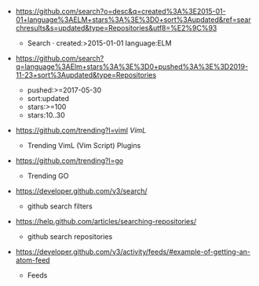 - https://github.com/search?o=desc&q=created%3A%3E2015-01-01+language%3AELM+stars%3A%3E%3D0+sort%3Aupdated&ref=searchresults&s=updated&type=Repositories&utf8=%E2%9C%93
  - Search · created:>2015-01-01 language:ELM
- https://github.com/search?q=language%3AElm+stars%3A%3E%3D0+pushed%3A%3E%3D2019-11-23+sort%3Aupdated&type=Repositories
  - pushed:>=2017-05-30
  - sort:updated
  - stars:>=100
  - stars:10..30
  
- https://github.com/trending?l=viml *VimL*
  - Trending VimL (Vim Script) Plugins
  
- https://github.com/trending?l=go
  - Trending GO 

- https://developer.github.com/v3/search/
  - github search filters
  
- https://help.github.com/articles/searching-repositories/
  - github search repositories 
  
- https://developer.github.com/v3/activity/feeds/#example-of-getting-an-atom-feed
  - Feeds
